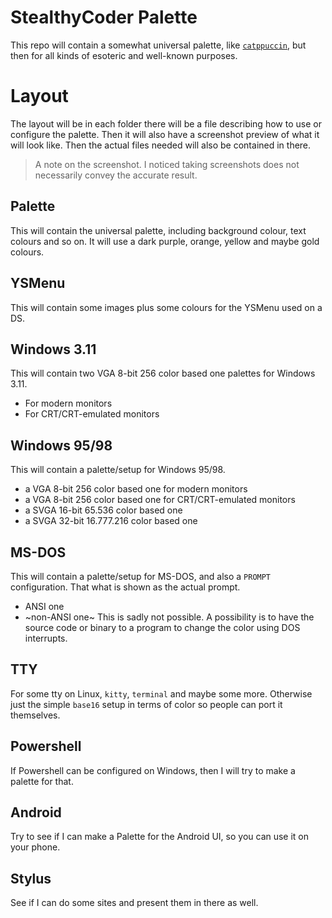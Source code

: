 # StealthyCoder Palette

This repo will contain a somewhat universal palette, like [`catppuccin`](https://github.com/catppuccin), but then for all kinds of esoteric and well-known purposes.

# Layout

The layout will be in each folder there will be a file describing how to use or configure the palette. Then it will also have a screenshot preview of what it will look like.
Then the actual files needed will also be contained in there.

> A note on the screenshot. I noticed taking screenshots does not necessarily convey the accurate result.

## Palette

This will contain the universal palette, including background colour, text colours and so on.
It will use a dark purple, orange, yellow and maybe gold colours.

## YSMenu

This will contain some images plus some colours for the YSMenu used on a DS.

## Windows 3.11

This will contain two VGA 8-bit 256 color based one palettes for Windows 3.11.

- For modern monitors
- For CRT/CRT-emulated monitors

## Windows 95/98

This will contain a palette/setup for Windows 95/98.

- a VGA 8-bit 256 color based one for modern monitors
- a VGA 8-bit 256 color based one for CRT/CRT-emulated monitors
- a SVGA 16-bit 65.536 color based one
- a SVGA 32-bit 16.777.216 color based one

## MS-DOS

This will contain a palette/setup for MS-DOS, and also a `PROMPT` configuration.
That what is shown as the actual prompt.

- ANSI one
- ~non-ANSI one~
  This is sadly not possible. A possibility is to have the source code or binary to a program to change the color using DOS interrupts.

## TTY

For some tty on Linux, `kitty`, `terminal` and maybe some more. Otherwise just the simple `base16` setup in terms of color so people can port it themselves.

## Powershell

If Powershell can be configured on Windows, then I will try to make a palette for that.

## Android

Try to see if I can make a Palette for the Android UI, so you can use it on your phone.

## Stylus

See if I can do some sites and present them in there as well.
